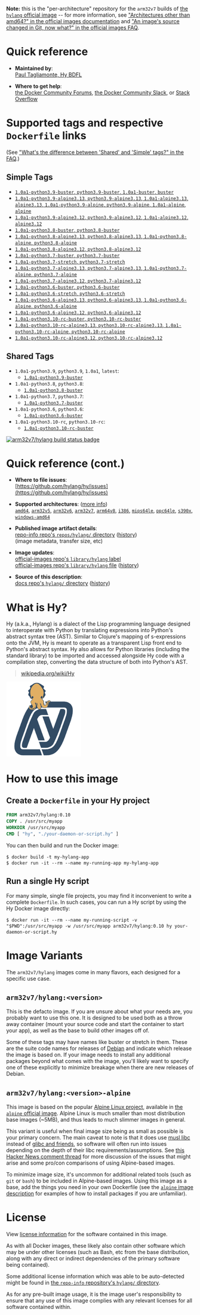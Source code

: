 <!--

********************************************************************************

WARNING:

    DO NOT EDIT "hylang/README.md"

    IT IS AUTO-GENERATED

    (from the other files in "hylang/" combined with a set of templates)

********************************************************************************

-->

**Note:** this is the "per-architecture" repository for the `arm32v7` builds of [the `hylang` official image](https://hub.docker.com/_/hylang) -- for more information, see ["Architectures other than amd64?" in the official images documentation](https://github.com/docker-library/official-images#architectures-other-than-amd64) and ["An image's source changed in Git, now what?" in the official images FAQ](https://github.com/docker-library/faq#an-images-source-changed-in-git-now-what).

# Quick reference

-	**Maintained by**:  
	[Paul Tagliamonte, Hy BDFL](https://github.com/hylang/hy)

-	**Where to get help**:  
	[the Docker Community Forums](https://forums.docker.com/), [the Docker Community Slack](https://dockr.ly/slack), or [Stack Overflow](https://stackoverflow.com/search?tab=newest&q=docker)

# Supported tags and respective `Dockerfile` links

(See ["What's the difference between 'Shared' and 'Simple' tags?" in the FAQ](https://github.com/docker-library/faq#whats-the-difference-between-shared-and-simple-tags).)

## Simple Tags

-	[`1.0a1-python3.9-buster`, `python3.9-buster`, `1.0a1-buster`, `buster`](https://github.com/hylang/docker-hylang/blob/a9b44f188690a2d07590dde5e46499b58e42b6a3/dockerfiles-generated/Dockerfile.python3.9-buster)
-	[`1.0a1-python3.9-alpine3.13`, `python3.9-alpine3.13`, `1.0a1-alpine3.13`, `alpine3.13`, `1.0a1-python3.9-alpine`, `python3.9-alpine`, `1.0a1-alpine`, `alpine`](https://github.com/hylang/docker-hylang/blob/a9b44f188690a2d07590dde5e46499b58e42b6a3/dockerfiles-generated/Dockerfile.python3.9-alpine3.13)
-	[`1.0a1-python3.9-alpine3.12`, `python3.9-alpine3.12`, `1.0a1-alpine3.12`, `alpine3.12`](https://github.com/hylang/docker-hylang/blob/a9b44f188690a2d07590dde5e46499b58e42b6a3/dockerfiles-generated/Dockerfile.python3.9-alpine3.12)
-	[`1.0a1-python3.8-buster`, `python3.8-buster`](https://github.com/hylang/docker-hylang/blob/a9b44f188690a2d07590dde5e46499b58e42b6a3/dockerfiles-generated/Dockerfile.python3.8-buster)
-	[`1.0a1-python3.8-alpine3.13`, `python3.8-alpine3.13`, `1.0a1-python3.8-alpine`, `python3.8-alpine`](https://github.com/hylang/docker-hylang/blob/a9b44f188690a2d07590dde5e46499b58e42b6a3/dockerfiles-generated/Dockerfile.python3.8-alpine3.13)
-	[`1.0a1-python3.8-alpine3.12`, `python3.8-alpine3.12`](https://github.com/hylang/docker-hylang/blob/a9b44f188690a2d07590dde5e46499b58e42b6a3/dockerfiles-generated/Dockerfile.python3.8-alpine3.12)
-	[`1.0a1-python3.7-buster`, `python3.7-buster`](https://github.com/hylang/docker-hylang/blob/a9b44f188690a2d07590dde5e46499b58e42b6a3/dockerfiles-generated/Dockerfile.python3.7-buster)
-	[`1.0a1-python3.7-stretch`, `python3.7-stretch`](https://github.com/hylang/docker-hylang/blob/a9b44f188690a2d07590dde5e46499b58e42b6a3/dockerfiles-generated/Dockerfile.python3.7-stretch)
-	[`1.0a1-python3.7-alpine3.13`, `python3.7-alpine3.13`, `1.0a1-python3.7-alpine`, `python3.7-alpine`](https://github.com/hylang/docker-hylang/blob/a9b44f188690a2d07590dde5e46499b58e42b6a3/dockerfiles-generated/Dockerfile.python3.7-alpine3.13)
-	[`1.0a1-python3.7-alpine3.12`, `python3.7-alpine3.12`](https://github.com/hylang/docker-hylang/blob/a9b44f188690a2d07590dde5e46499b58e42b6a3/dockerfiles-generated/Dockerfile.python3.7-alpine3.12)
-	[`1.0a1-python3.6-buster`, `python3.6-buster`](https://github.com/hylang/docker-hylang/blob/a9b44f188690a2d07590dde5e46499b58e42b6a3/dockerfiles-generated/Dockerfile.python3.6-buster)
-	[`1.0a1-python3.6-stretch`, `python3.6-stretch`](https://github.com/hylang/docker-hylang/blob/a9b44f188690a2d07590dde5e46499b58e42b6a3/dockerfiles-generated/Dockerfile.python3.6-stretch)
-	[`1.0a1-python3.6-alpine3.13`, `python3.6-alpine3.13`, `1.0a1-python3.6-alpine`, `python3.6-alpine`](https://github.com/hylang/docker-hylang/blob/a9b44f188690a2d07590dde5e46499b58e42b6a3/dockerfiles-generated/Dockerfile.python3.6-alpine3.13)
-	[`1.0a1-python3.6-alpine3.12`, `python3.6-alpine3.12`](https://github.com/hylang/docker-hylang/blob/a9b44f188690a2d07590dde5e46499b58e42b6a3/dockerfiles-generated/Dockerfile.python3.6-alpine3.12)
-	[`1.0a1-python3.10-rc-buster`, `python3.10-rc-buster`](https://github.com/hylang/docker-hylang/blob/a9b44f188690a2d07590dde5e46499b58e42b6a3/dockerfiles-generated/Dockerfile.python3.10-rc-buster)
-	[`1.0a1-python3.10-rc-alpine3.13`, `python3.10-rc-alpine3.13`, `1.0a1-python3.10-rc-alpine`, `python3.10-rc-alpine`](https://github.com/hylang/docker-hylang/blob/a9b44f188690a2d07590dde5e46499b58e42b6a3/dockerfiles-generated/Dockerfile.python3.10-rc-alpine3.13)
-	[`1.0a1-python3.10-rc-alpine3.12`, `python3.10-rc-alpine3.12`](https://github.com/hylang/docker-hylang/blob/a9b44f188690a2d07590dde5e46499b58e42b6a3/dockerfiles-generated/Dockerfile.python3.10-rc-alpine3.12)

## Shared Tags

-	`1.0a1-python3.9`, `python3.9`, `1.0a1`, `latest`:
	-	[`1.0a1-python3.9-buster`](https://github.com/hylang/docker-hylang/blob/a9b44f188690a2d07590dde5e46499b58e42b6a3/dockerfiles-generated/Dockerfile.python3.9-buster)
-	`1.0a1-python3.8`, `python3.8`:
	-	[`1.0a1-python3.8-buster`](https://github.com/hylang/docker-hylang/blob/a9b44f188690a2d07590dde5e46499b58e42b6a3/dockerfiles-generated/Dockerfile.python3.8-buster)
-	`1.0a1-python3.7`, `python3.7`:
	-	[`1.0a1-python3.7-buster`](https://github.com/hylang/docker-hylang/blob/a9b44f188690a2d07590dde5e46499b58e42b6a3/dockerfiles-generated/Dockerfile.python3.7-buster)
-	`1.0a1-python3.6`, `python3.6`:
	-	[`1.0a1-python3.6-buster`](https://github.com/hylang/docker-hylang/blob/a9b44f188690a2d07590dde5e46499b58e42b6a3/dockerfiles-generated/Dockerfile.python3.6-buster)
-	`1.0a1-python3.10-rc`, `python3.10-rc`:
	-	[`1.0a1-python3.10-rc-buster`](https://github.com/hylang/docker-hylang/blob/a9b44f188690a2d07590dde5e46499b58e42b6a3/dockerfiles-generated/Dockerfile.python3.10-rc-buster)

[![arm32v7/hylang build status badge](https://img.shields.io/jenkins/s/https/doi-janky.infosiftr.net/job/multiarch/job/arm32v7/job/hylang.svg?label=arm32v7/hylang%20%20build%20job)](https://doi-janky.infosiftr.net/job/multiarch/job/arm32v7/job/hylang/)

# Quick reference (cont.)

-	**Where to file issues**:  
	[https://github.com/hylang/hy/issues](https://github.com/hylang/hy/issues)

-	**Supported architectures**: ([more info](https://github.com/docker-library/official-images#architectures-other-than-amd64))  
	[`amd64`](https://hub.docker.com/r/amd64/hylang/), [`arm32v5`](https://hub.docker.com/r/arm32v5/hylang/), [`arm32v6`](https://hub.docker.com/r/arm32v6/hylang/), [`arm32v7`](https://hub.docker.com/r/arm32v7/hylang/), [`arm64v8`](https://hub.docker.com/r/arm64v8/hylang/), [`i386`](https://hub.docker.com/r/i386/hylang/), [`mips64le`](https://hub.docker.com/r/mips64le/hylang/), [`ppc64le`](https://hub.docker.com/r/ppc64le/hylang/), [`s390x`](https://hub.docker.com/r/s390x/hylang/), [`windows-amd64`](https://hub.docker.com/r/winamd64/hylang/)

-	**Published image artifact details**:  
	[repo-info repo's `repos/hylang/` directory](https://github.com/docker-library/repo-info/blob/master/repos/hylang) ([history](https://github.com/docker-library/repo-info/commits/master/repos/hylang))  
	(image metadata, transfer size, etc)

-	**Image updates**:  
	[official-images repo's `library/hylang` label](https://github.com/docker-library/official-images/issues?q=label%3Alibrary%2Fhylang)  
	[official-images repo's `library/hylang` file](https://github.com/docker-library/official-images/blob/master/library/hylang) ([history](https://github.com/docker-library/official-images/commits/master/library/hylang))

-	**Source of this description**:  
	[docs repo's `hylang/` directory](https://github.com/docker-library/docs/tree/master/hylang) ([history](https://github.com/docker-library/docs/commits/master/hylang))

# What is Hy?

Hy (a.k.a., Hylang) is a dialect of the Lisp programming language designed to interoperate with Python by translating expressions into Python's abstract syntax tree (AST). Similar to Clojure's mapping of s-expressions onto the JVM, Hy is meant to operate as a transparent Lisp front end to Python's abstract syntax. Hy also allows for Python libraries (including the standard library) to be imported and accessed alongside Hy code with a compilation step, converting the data structure of both into Python's AST.

> [wikipedia.org/wiki/Hy](https://en.wikipedia.org/wiki/Hy)

![logo](https://raw.githubusercontent.com/docker-library/docs/c097f38c6ee48cd13456df8cd853a9d806fff429/hylang/logo.png)

# How to use this image

## Create a `Dockerfile` in your Hy project

```dockerfile
FROM arm32v7/hylang:0.10
COPY . /usr/src/myapp
WORKDIR /usr/src/myapp
CMD [ "hy", "./your-daemon-or-script.hy" ]
```

You can then build and run the Docker image:

```console
$ docker build -t my-hylang-app
$ docker run -it --rm --name my-running-app my-hylang-app
```

## Run a single Hy script

For many simple, single file projects, you may find it inconvenient to write a complete `Dockerfile`. In such cases, you can run a Hy script by using the Hy Docker image directly:

```console
$ docker run -it --rm --name my-running-script -v "$PWD":/usr/src/myapp -w /usr/src/myapp arm32v7/hylang:0.10 hy your-daemon-or-script.hy
```

# Image Variants

The `arm32v7/hylang` images come in many flavors, each designed for a specific use case.

## `arm32v7/hylang:<version>`

This is the defacto image. If you are unsure about what your needs are, you probably want to use this one. It is designed to be used both as a throw away container (mount your source code and start the container to start your app), as well as the base to build other images off of.

Some of these tags may have names like buster or stretch in them. These are the suite code names for releases of [Debian](https://wiki.debian.org/DebianReleases) and indicate which release the image is based on. If your image needs to install any additional packages beyond what comes with the image, you'll likely want to specify one of these explicitly to minimize breakage when there are new releases of Debian.

## `arm32v7/hylang:<version>-alpine`

This image is based on the popular [Alpine Linux project](https://alpinelinux.org), available in [the `alpine` official image](https://hub.docker.com/_/alpine). Alpine Linux is much smaller than most distribution base images (~5MB), and thus leads to much slimmer images in general.

This variant is useful when final image size being as small as possible is your primary concern. The main caveat to note is that it does use [musl libc](https://musl.libc.org) instead of [glibc and friends](https://www.etalabs.net/compare_libcs.html), so software will often run into issues depending on the depth of their libc requirements/assumptions. See [this Hacker News comment thread](https://news.ycombinator.com/item?id=10782897) for more discussion of the issues that might arise and some pro/con comparisons of using Alpine-based images.

To minimize image size, it's uncommon for additional related tools (such as `git` or `bash`) to be included in Alpine-based images. Using this image as a base, add the things you need in your own Dockerfile (see the [`alpine` image description](https://hub.docker.com/_/alpine/) for examples of how to install packages if you are unfamiliar).

# License

View [license information](https://github.com/hylang/hy/blob/master/LICENSE) for the software contained in this image.

As with all Docker images, these likely also contain other software which may be under other licenses (such as Bash, etc from the base distribution, along with any direct or indirect dependencies of the primary software being contained).

Some additional license information which was able to be auto-detected might be found in [the `repo-info` repository's `hylang/` directory](https://github.com/docker-library/repo-info/tree/master/repos/hylang).

As for any pre-built image usage, it is the image user's responsibility to ensure that any use of this image complies with any relevant licenses for all software contained within.
